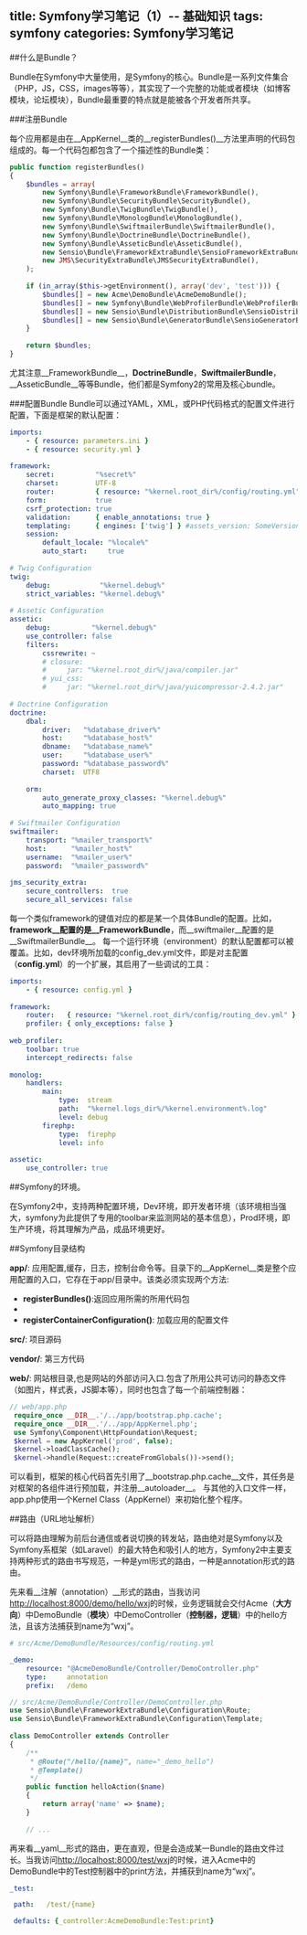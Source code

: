 title: Symfony学习笔记（1）-- 基础知识
tags: symfony
categories: Symfony学习笔记
--------

##什么是Bundle？

Bundle在Symfony中大量使用，是Symfony的核心。Bundle是一系列文件集合（PHP，JS，CSS，images等等），其实现了一个完整的功能或者模块（如博客模块，论坛模块），Bundle最重要的特点就是能被各个开发者所共享。

###注册Bundle

每个应用都是由在__AppKernel__类的__registerBundles()__方法里声明的代码包组成的。每一个代码包都包含了一个描述性的Bundle类：

```php
public function registerBundles()
{
    $bundles = array(
        new Symfony\Bundle\FrameworkBundle\FrameworkBundle(),
        new Symfony\Bundle\SecurityBundle\SecurityBundle(),
        new Symfony\Bundle\TwigBundle\TwigBundle(),
        new Symfony\Bundle\MonologBundle\MonologBundle(),
        new Symfony\Bundle\SwiftmailerBundle\SwiftmailerBundle(),
        new Symfony\Bundle\DoctrineBundle\DoctrineBundle(),
        new Symfony\Bundle\AsseticBundle\AsseticBundle(),
        new Sensio\Bundle\FrameworkExtraBundle\SensioFrameworkExtraBundle(),
        new JMS\SecurityExtraBundle\JMSSecurityExtraBundle(),
    );
 
    if (in_array($this->getEnvironment(), array('dev', 'test'))) {
        $bundles[] = new Acme\DemoBundle\AcmeDemoBundle();
        $bundles[] = new Symfony\Bundle\WebProfilerBundle\WebProfilerBundle();
        $bundles[] = new Sensio\Bundle\DistributionBundle\SensioDistributionBundle();
        $bundles[] = new Sensio\Bundle\GeneratorBundle\SensioGeneratorBundle();
    }
 
    return $bundles;
}
```

尤其注意__FrameworkBundle__，__DoctrineBundle__，__SwiftmailerBundle__，__AsseticBundle__等等Bundle，他们都是Symfony2的常用及核心bundle。

###配置Bundle
Bundle可以通过YAML，XML，或PHP代码格式的配置文件进行配置，下面是框架的默认配置：

```yaml
imports:
    - { resource: parameters.ini }
    - { resource: security.yml }
 
framework:
    secret:          "%secret%"
    charset:         UTF-8
    router:          { resource: "%kernel.root_dir%/config/routing.yml" }
    form:            true
    csrf_protection: true
    validation:      { enable_annotations: true }
    templating:      { engines: ['twig'] } #assets_version: SomeVersionScheme
    session:
        default_locale: "%locale%"
        auto_start:     true
 
# Twig Configuration
twig:
    debug:            "%kernel.debug%"
    strict_variables: "%kernel.debug%"
 
# Assetic Configuration
assetic:
    debug:          "%kernel.debug%"
    use_controller: false
    filters:
        cssrewrite: ~
        # closure:
        #     jar: "%kernel.root_dir%/java/compiler.jar"
        # yui_css:
        #     jar: "%kernel.root_dir%/java/yuicompressor-2.4.2.jar"
 
# Doctrine Configuration
doctrine:
    dbal:
        driver:   "%database_driver%"
        host:     "%database_host%"
        dbname:   "%database_name%"
        user:     "%database_user%"
        password: "%database_password%"
        charset:  UTF8
 
    orm:
        auto_generate_proxy_classes: "%kernel.debug%"
        auto_mapping: true
 
# Swiftmailer Configuration
swiftmailer:
    transport: "%mailer_transport%"
    host:      "%mailer_host%"
    username:  "%mailer_user%"
    password:  "%mailer_password%"
 
jms_security_extra:
    secure_controllers:  true
    secure_all_services: false
```

每一个类似framework的键值对应的都是某一个具体Bundle的配置。比如，__framework__配置的是__FrameworkBundle__，而__swiftmailer__配置的是__SwiftmailerBundle__。 每一个运行环境（environment）的默认配置都可以被覆盖。比如，dev环境所加载的config_dev.yml文件，即是对主配置（__config.yml__）的一个扩展，其启用了一些调试的工具：

```yaml
imports:
    - { resource: config.yml }
 
framework:
    router:   { resource: "%kernel.root_dir%/config/routing_dev.yml" }
    profiler: { only_exceptions: false }
 
web_profiler:
    toolbar: true
    intercept_redirects: false
 
monolog:
    handlers:
        main:
            type:  stream
            path:  "%kernel.logs_dir%/%kernel.environment%.log"
            level: debug
        firephp:
            type:  firephp
            level: info
 
assetic:
    use_controller: true
```

##Symfony的环境。

在Symfony2中，支持两种配置环境，Dev环境，即开发者环境（该环境相当强大，symfony为此提供了专用的toolbar来监测网站的基本信息），Prod环境，即生产环境，将其理解为产品，成品环境更好。

##Symfony目录结构

__app/__: 应用配置,缓存，日志，控制台命令等。目录下的__AppKernel__类是整个应用配置的入口，它存在于app/目录中。该类必须实现两个方法:

* __registerBundles()__:返回应用所需的所用代码包
* 
* __registerContainerConfiguration()__: 加载应用的配置文件
 
__src/__: 项目源码 

__vendor/__: 第三方代码 

__web/__: 网站根目录,也是网站的外部访问入口.包含了所用公共可访问的静态文件（如图片，样式表，JS脚本等），同时也包含了每一个前端控制器：

```php
// web/app.php
 require_once __DIR__.'/../app/bootstrap.php.cache';
 require_once __DIR__.'/../app/AppKernel.php';
 use Symfony\Component\HttpFoundation\Request;
 $kernel = new AppKernel('prod', false);
 $kernel->loadClassCache();
 $kernel->handle(Request::createFromGlobals())->send();
```

可以看到，框架的核心代码首先引用了__bootstrap.php.cache__文件，其任务是对框架的各组件进行预加载，并注册__autoloader__。 与其他的入口文件一样，app.php使用一个Kernel Class（AppKernel）来初始化整个程序。


##路由（URL地址解析）

可以将路由理解为前后台通信或者说切换的转发站，路由绝对是Symfony以及Symfony系框架（如Laravel）的最大特色和吸引人的地方，Symfony2中主要支持两种形式的路由书写规范，一种是yml形式的路由，一种是annotation形式的路由。

先来看__注解（annotation）__形式的路由，当我访问[http://localhost:8000/demo/hello/wxj](http://localhost:8000/demo/hello/wxj)的时候，业务逻辑就会交付Acme（__大方向__）中DemoBundle（__模块__）中DemoController（__控制器，逻辑__）中的hello方法，且该方法捕获到name为“wxj”。

```yaml
# src/Acme/DemoBundle/Resources/config/routing.yml

_demo:
    resource: "@AcmeDemoBundle/Controller/DemoController.php"
    type:     annotation
    prefix:   /demo
```

```php
// src/Acme/DemoBundle/Controller/DemoController.php
use Sensio\Bundle\FrameworkExtraBundle\Configuration\Route;
use Sensio\Bundle\FrameworkExtraBundle\Configuration\Template;
 
class DemoController extends Controller
{
    /**
     * @Route("/hello/{name}", name="_demo_hello")
     * @Template()
     */
    public function helloAction($name)
    {
        return array('name' => $name);
    }
 
    // ...
```

再来看__yaml__形式的路由，更在直观，但是会造成某一Bundle的路由文件过长。当我访问[http://localhost:8000/test/wxj](http://localhost:8000/test/wxj)的时候，进入Acme中的DemoBundle中的Test控制器中的print方法，并捕获到name为“wxj”。

```yaml
_test:

 path:   /test/{name}

 defaults: {_controller:AcmeDemoBundle:Test:print}
```
